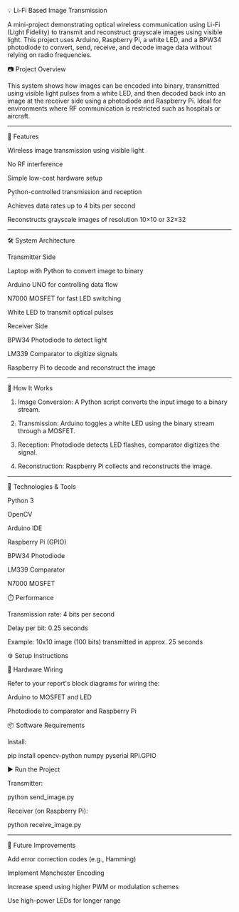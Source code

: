 💡 Li-Fi Based Image Transmission

A mini-project demonstrating optical wireless communication using Li-Fi (Light Fidelity) to transmit and reconstruct grayscale images using visible light. This project uses Arduino, Raspberry Pi, a white LED, and a BPW34 photodiode to convert, send, receive, and decode image data without relying on radio frequencies.

📷 Project Overview

This system shows how images can be encoded into binary, transmitted using visible light pulses from a white LED, and then decoded back into an image at the receiver side using a photodiode and Raspberry Pi. Ideal for environments where RF communication is restricted such as hospitals or aircraft.


---

🚀 Features

Wireless image transmission using visible light

No RF interference

Simple low-cost hardware setup

Python-controlled transmission and reception

Achieves data rates up to 4 bits per second

Reconstructs grayscale images of resolution 10×10 or 32×32



---

🛠️ System Architecture

Transmitter Side

Laptop with Python to convert image to binary

Arduino UNO for controlling data flow

N7000 MOSFET for fast LED switching

White LED to transmit optical pulses


Receiver Side

BPW34 Photodiode to detect light

LM339 Comparator to digitize signals

Raspberry Pi to decode and reconstruct the image



---

🧠 How It Works

1. Image Conversion: A Python script converts the input image to a binary stream.


2. Transmission: Arduino toggles a white LED using the binary stream through a MOSFET.


3. Reception: Photodiode detects LED flashes, comparator digitizes the signal.


4. Reconstruction: Raspberry Pi collects and reconstructs the image.




---

🧰 Technologies & Tools

Python 3

OpenCV

Arduino IDE

Raspberry Pi (GPIO)

BPW34 Photodiode

LM339 Comparator

N7000 MOSFET


⏱️ Performance

Transmission rate: 4 bits per second

Delay per bit: 0.25 seconds

Example: 10x10 image (100 bits) transmitted in approx. 25 seconds



⚙️ Setup Instructions

🔌 Hardware Wiring

Refer to your report's block diagrams for wiring the:

Arduino to MOSFET and LED

Photodiode to comparator and Raspberry Pi


📦 Software Requirements

Install:

pip install opencv-python numpy pyserial RPi.GPIO

▶️ Run the Project

Transmitter:

python send_image.py

Receiver (on Raspberry Pi):

python receive_image.py


---

🧪 Future Improvements

Add error correction codes (e.g., Hamming)

Implement Manchester Encoding

Increase speed using higher PWM or modulation schemes

Use high-power LEDs for longer range